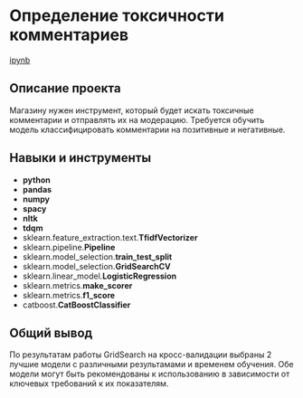 # Определение токсичности комментариев

[ipynb](https://github.com/allenbext/Portfolio/blob/main/Well%20Location%20for%20Oil%20Company/Well_Location_for_Oil_Company.ipynb)

## Описание проекта

Магазину нужен инструмент, который будет искать токсичные комментарии и отправлять их на модерацию. Требуется обучить модель классифицировать комментарии на позитивные и негативные. 

## Навыки и инструменты

- **python**
- **pandas** 
- **numpy**
- **spacy**
- **nltk**
- **tdqm**
- sklearn.feature_extraction.text.**TfidfVectorizer**
- sklearn.pipeline.**Pipeline**
- sklearn.model_selection.**train_test_split**
- sklearn.model_selection.**GridSearchCV**
- sklearn.linear_model.**LogisticRegression**
- sklearn.metrics.**make_scorer**
- sklearn.metrics.**f1_score**
- catboost.**CatBoostClassifier**

## Общий вывод

По результатам работы GridSearch на кросс-валидации выбраны 2 лучшие модели с различными результамами и временем обучения. Обе модели могут быть рекомендованы к использованию в зависимости от ключевых требований к их показателям.
